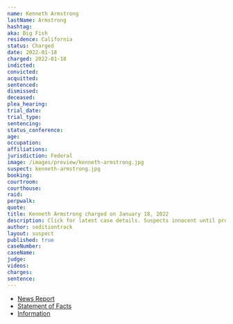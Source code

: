```yaml
---
name: Kenneth Armstrong
lastName: Armstrong
hashtag:
aka: Big Fish
residence: California
status: Charged
date: 2022-01-18
charged: 2022-01-18
indicted:
convicted:
acquitted:
sentenced:
dismissed:
deceased:
plea_hearing:
trial_date:
trial_type:
sentencing:
status_conference:
age:
occupation:
affiliations:
jurisdiction: Federal
image: /images/preview/kenneth-armstrong.jpg
suspect: kenneth-armstrong.jpg
booking:
courtroom:
courthouse:
raid:
perpwalk:
quote:
title: Kenneth Armstrong charged on January 18, 2022
description: Click for latest case details. Suspects innocent until proven guilty.
author: seditiontrack
layout: suspect
published: true
caseNumber:
caseName:
judge:
videos:
charges:
sentence:
---
```

- [News Report](https://www.ktvu.com/news/peninsula-farm-owner-latest-bay-area-resident-charged-in-capitol-riot)
- [Statement of Facts](https://www.justice.gov/usao-dc/case-multi-defendant/file/1481466/download)
- [Information](https://extremism.gwu.edu/sites/g/files/zaxdzs2191/f/Kenneth%20Scott%20Armstrong%20III%20Informaiton.pdf)
